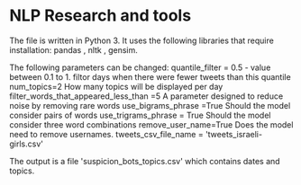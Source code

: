 # NLP Research and tools

The file is written in Python 3.
It uses the following libraries that require installation: pandas , nltk , gensim. 

The following parameters can be changed:
quantile_filter = 0.5 - value between 0.1 to 1. filtor days when there were fewer tweets than this quantile
num_topics=2 How many topics will be displayed per day
filter_words_that_appeared_less_than =5 A parameter designed to reduce noise by removing rare words
use_bigrams_phrase =True Should the model consider pairs of words
use_trigrams_phrase = True Should the model consider three word combinations
remove_user_name=True Does the model need to remove usernames.
tweets_csv_file_name = 'tweets_israeli-girls.csv'

The output is a file  'suspicion_bots_topics.csv'  which contains dates and topics. 
